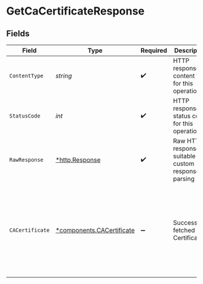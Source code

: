# GetCaCertificateResponse


## Fields

| Field                                                                                                                                                                                                                                                                              | Type                                                                                                                                                                                                                                                                               | Required                                                                                                                                                                                                                                                                           | Description                                                                                                                                                                                                                                                                        | Example                                                                                                                                                                                                                                                                            |
| ---------------------------------------------------------------------------------------------------------------------------------------------------------------------------------------------------------------------------------------------------------------------------------- | ---------------------------------------------------------------------------------------------------------------------------------------------------------------------------------------------------------------------------------------------------------------------------------- | ---------------------------------------------------------------------------------------------------------------------------------------------------------------------------------------------------------------------------------------------------------------------------------- | ---------------------------------------------------------------------------------------------------------------------------------------------------------------------------------------------------------------------------------------------------------------------------------- | ---------------------------------------------------------------------------------------------------------------------------------------------------------------------------------------------------------------------------------------------------------------------------------- |
| `ContentType`                                                                                                                                                                                                                                                                      | *string*                                                                                                                                                                                                                                                                           | :heavy_check_mark:                                                                                                                                                                                                                                                                 | HTTP response content type for this operation                                                                                                                                                                                                                                      |                                                                                                                                                                                                                                                                                    |
| `StatusCode`                                                                                                                                                                                                                                                                       | *int*                                                                                                                                                                                                                                                                              | :heavy_check_mark:                                                                                                                                                                                                                                                                 | HTTP response status code for this operation                                                                                                                                                                                                                                       |                                                                                                                                                                                                                                                                                    |
| `RawResponse`                                                                                                                                                                                                                                                                      | [*http.Response](https://pkg.go.dev/net/http#Response)                                                                                                                                                                                                                             | :heavy_check_mark:                                                                                                                                                                                                                                                                 | Raw HTTP response; suitable for custom response parsing                                                                                                                                                                                                                            |                                                                                                                                                                                                                                                                                    |
| `CACertificate`                                                                                                                                                                                                                                                                    | [*components.CACertificate](../../models/components/cacertificate.md)                                                                                                                                                                                                              | :heavy_minus_sign:                                                                                                                                                                                                                                                                 | Successfully fetched CA Certificate                                                                                                                                                                                                                                                | {<br/>"cert": "-----BEGIN CERTIFICATE-----\ncertificate-content\n-----END CERTIFICATE-----",<br/>"cert_digest": "9b8aaf19a276885f6c8a6bc48a30700fdb3a351d8b05374d153bfb7b178e2a9f",<br/>"created_at": 1706598432,<br/>"id": "b2f34145-0343-41a4-9602-4c69dec2f260",<br/>"tags": [<br/>"trusted",<br/>"api"<br/>]<br/>} |
